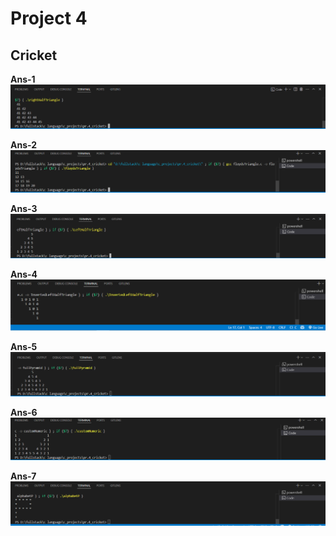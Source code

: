 # **Project 4**
## Cricket

**Ans-1**
![ans1.png](ss/ans1.png)

**Ans-2**
![ans2.png](ss/ans2.png)

**Ans-3**
![ans3.png](ss/ans3.png)

**Ans-4**
![ans4.png](ss/ans4.png)

**Ans-5**
![ans5.png](ss/ans5.png)

**Ans-6**
![ans6.png](ss/ans6.png)

**Ans-7**
![ans7.png](ss/ans7.png)
